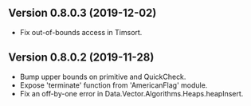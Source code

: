 ## Version 0.8.0.3 (2019-12-02)

- Fix out-of-bounds access in Timsort.

## Version 0.8.0.2 (2019-11-28)

- Bump upper bounds on primitive and QuickCheck.
- Expose 'terminate' function from 'AmericanFlag' module.
- Fix an off-by-one error in Data.Vector.Algorithms.Heaps.heapInsert.

